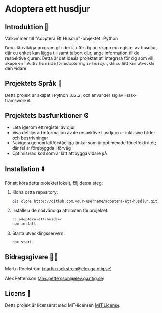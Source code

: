 # Adoptera ett husdjur

## Introduktion 👋
Välkommen till "Adoptera Ett Husdjur"-projektet i Python!

Detta lättviktiga program gör det lätt för dig att skapa ett register av husdjur, där du enkelt kan lägga till samt ta bort djur, ange information till de respektive djuren. Detta är det ideala projektet att integrera för dig som vill skapa en intuitiv hemsida för adoptering av husdjur, då du lätt kan utveckla den vidare.

## Projektets Språk 🐍
Detta projekt är skapat i Python 3.12.2, och använder sig av Flask-frameworket.

## Projektets basfunktioner ⚙️
- Leta igenom ett register av djur
- Visa detaljerad information av de respektive husdjuren - inklusive bilder och beskrivningar
- Navigera genom lättförståeliga länkar som är optimerade för effektivitet; där fel är förebyggda i förväg
- Optimiserad kod som är lätt att bygga vidare på

## Installation ⬇️
För att köra detta projektet lokalt, följ dessa steg:

1. Klona detta repository:
    ```bash
    git clone https://github.com/your-username/adoptera-ett-husdjur.git
    ```

2. Installera de nödvändiga attributen för projektet:
    ```bash
    cd adoptera-ett-husdjur
    npm install
    ```

3. Starta utvecklingsservern:
    ```bash
    npm start
    ```

## Bidragsgivare 🙋‍♂️
Martin Rockström (martin.rockstrom@elev.ga.ntig.se)

Alex Pettersson (alex.pettersson@elev.ga.ntig.se)

## Licens 🔑
Detta projekt är licenserat med MIT-licensen [MIT License](./LICENSE).
